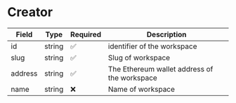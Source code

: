 # Creator

| Field   | Type   | Required | Description                                  |
| ------- | ------ | -------- | -------------------------------------------- |
| id      | string | ✅        | identifier of the workspace                  |
| slug    | string | ✅        | Slug of workspace                            |
| address | string | ✅        | The Ethereum wallet address of the workspace |
| name    | string | ❌        | Name of workspace                            |
